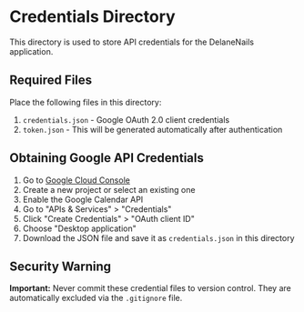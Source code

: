 # Credentials Directory

This directory is used to store API credentials for the DelaneNails application.

## Required Files

Place the following files in this directory:

1. `credentials.json` - Google OAuth 2.0 client credentials
2. `token.json` - This will be generated automatically after authentication

## Obtaining Google API Credentials

1. Go to [Google Cloud Console](https://console.cloud.google.com/)
2. Create a new project or select an existing one
3. Enable the Google Calendar API
4. Go to "APIs & Services" > "Credentials"
5. Click "Create Credentials" > "OAuth client ID"
6. Choose "Desktop application"
7. Download the JSON file and save it as `credentials.json` in this directory

## Security Warning

**Important:** Never commit these credential files to version control. 
They are automatically excluded via the `.gitignore` file.
